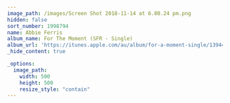 ```yaml
---
image_path: /images/Screen Shot 2018-11-14 at 6.08.24 pm.png
hidden: false
sort_number: 1998794
name: Abbie Ferris
album_name: For The Moment (SFR - Single)
album_url: 'https://itunes.apple.com/au/album/for-a-moment-single/1394444102'
_hide_content: true

_options:
  image_path:
    width: 500
    height: 500
    resize_style: "contain"
---
```


